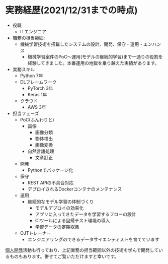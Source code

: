 # 実務経歴(2021/12/31までの時点)
- 役職
    - ITエンジニア
- 職務の担当範囲:
    - 機械学習技術を搭載したシステムの設計、開発、保守・運用・エンハンス
        - 機械学習案件のPoC〜運用(モデルの継続的学習)まで一通りの役割を経験してきました。本番運用の地獄を乗り越えた実績があります。
- 実務スキル
    - Python 7年
    - DLフレームワーク
        - PyTorch 3年
        - Keras 1年
    - クラウド
        - AWS 3年
- 担当フェーズ
    - PoC(ふんわりと)
        - 画像
            - 画像分類
            - 物体検出
            - 画像変換
        - 自然言語処理
            - 文章訂正
    - 開発
        - Pythonでパッケージ化
    - 保守
        - REST APIの不具合対応
        - デプロイされるDockerコンテナのメンテナンス
    - 運用
        - 継続的なモデル学習の体制づくり
            - モデルデプロイの効率化
            - アプリに入ってきたデータを学習するフローの設計
            - CIツールによる回帰テスト環境の導入
            - 学習データの定期収集
    - OJTトレーナー
        - エンジニアリングのできるデータサイエンティストを育てています


[個人開発](my_products.md)活動も行っており、上記業務の担当範囲以外の技術を学んで開発しているものもあります。併せてご覧いただけますと幸いです。

